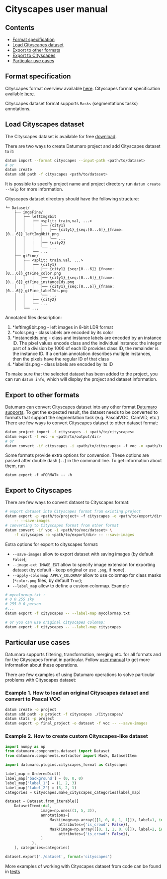 # Cityscapes user manual

## Contents

- [Format specification](#format-specification)
- [Load Cityscapes dataset](#load-Cityscapes-dataset)
- [Export to other formats](#export-to-other-formats)
- [Export to Cityscapes](#export-to-Cityscapes)
- [Particular use cases](#particular-use-cases)

## Format specification

Cityscapes format overview available [here](https://www.cityscapes-dataset.com/dataset-overview/).
Cityscapes format specification available [here](https://github.com/mcordts/cityscapesScripts#the-cityscapes-dataset).

Cityscapes dataset format supports `Masks` (segmentations tasks) annotations.

## Load Cityscapes dataset

The Cityscapes dataset is available for free [download](https://www.cityscapes-dataset.com/downloads/).

There are two ways to create Datumaro project and add Cityscapes dataset to it:

``` bash
datum import --format cityscapes --input-path <path/to/dataset>
# or
datum create
datum add path -f cityscapes <path/to/dataset>
```

It is possible to specify project name and project directory run
`datum create --help` for more information.

Cityscapes dataset directory should have the following structure:

<!--lint disable fenced-code-flag-->
```
└─ Dataset/
    ├── imgsFine/
    │   ├── leftImg8bit
    │   │   ├── <split: train,val, ...>
    │   │   |   ├── {city1}
    │   │   │   |   ├── {city1}_{seq:[0...6]}_{frame:[0...6]}_leftImg8bit.png
    │   │   │   │   └── ...
    │   │   |   ├── {city2}
    │   │   │   └── ...
    │   │   └── ...
    ├── gtFine/
    │   ├── <split: train,val, ...>
    │   │   ├── {city1}
    │   │   |   ├── {city1}_{seq:[0...6]}_{frame:[0...6]}_gtFine_color.png
    │   │   |   ├── {city1}_{seq:[0...6]}_{frame:[0...6]}_gtFine_instanceIds.png
    │   │   |   ├── {city1}_{seq:[0...6]}_{frame:[0...6]}_gtFine_labelIds.png
    │   │   │   └── ...
    │   │   ├── {city2}
    │   │   └── ...
    │   └── ...
```

Annotated files description:
1. *leftImg8bit.png - left images in 8-bit LDR format
1. *color.png - class labels are encoded by its color
1. *instanceIds.png - class and instance labels are encoded by an instance ID.
    The pixel values encode class and the individual instance: the integer part
    of a division by 1000 of each ID provides class ID, the remainder
    is the instance ID. If a certain annotation describes multiple instances,
    then the pixels have the regular ID of that class
1. *labelIds.png - class labels are encoded by its ID

To make sure that the selected dataset has been added to the project, you can
run `datum info`, which will display the project and dataset information.

## Export to other formats

Datumaro can convert Cityscapes dataset into any other format [Datumaro supports](../user_manual.md#supported-formats).
To get the expected result, the dataset needs to be converted to formats
that support the segmentation task (e.g. PascalVOC, CamVID, etc.)
There are few ways to convert Cityscapes dataset to other dataset format:

``` bash
datum project import -f cityscapes -i <path/to/cityscapes>
datum export -f voc -o <path/to/output/dir>
# or
datum convert -if cityscapes -i <path/to/cityscapes> -f voc -o <path/to/output/dir>
```

Some formats provide extra options for conversion.
These options are passed after double dash (`--`) in the command line.
To get information about them, run

`datum export -f <FORMAT> -- -h`

## Export to Cityscapes

There are few ways to convert dataset to Cityscapes format:

``` bash
# export dataset into Cityscapes format from existing project
datum export -p <path/to/project> -f cityscapes -o <path/to/export/dir> \
    -- --save-images
# converting to Cityscapes format from other format
datum convert -if voc -i <path/to/voc/dataset> \
    -f cityscapes -o <path/to/export/dir> -- --save-images
```

Extra options for export to cityscapes format:
- `--save-images` allow to export dataset with saving images
(by default `False`);
- `--image-ext IMAGE_EXT` allow to specify image extension
for exporting dataset (by default - keep original or use `.png`, if none).
- `--apply-colormap APPLY_COLORMAP` allow to use colormap for class masks
(`*color.png` files, by default `True`);
- `--label_map` allow to define a custom colormap. Example

``` bash
# mycolormap.txt :
# 0 0 255 sky
# 255 0 0 person
#...
datum export -f cityscapes -- --label-map mycolormap.txt

# or you can use original cityscapes colomap:
datum export -f cityscapes -- --label-map cityscapes
```

## Particular use cases

Datumaro supports filtering, transformation, merging etc. for all formats
and for the Cityscapes format in particular. Follow
[user manual](../user_manual.md)
to get more information about these operations.

There are few examples of using Datumaro operations to solve
particular problems with Cityscapes dataset:

### Example 1. How to load an original Cityscapes dataset and convert to Pascal VOC

```bash
datum create -o project
datum add path -p project -f cityscapes ./Cityscapes/
datum stats -p project
datum export -p final_project -o dataset -f voc -- --save-images
```

### Example 2. How to create custom Cityscapes-like dataset

```python
import numpy as np
from datumaro.components.dataset import Dataset
from datumaro.components.extractor import Mask, DatasetItem

import datumaro.plugins.cityscapes_format as Cityscapes

label_map = OrderedDict()
label_map['background'] = (0, 0, 0)
label_map['label_1'] = (1, 2, 3)
label_map['label_2'] = (3, 2, 1)
categories = Cityscapes.make_cityscapes_categories(label_map)

dataset = Dataset.from_iterable([
    DatasetItem(id=1,
                image=np.ones((1, 5, 3)),
                annotations=[
                    Mask(image=np.array([[1, 0, 0, 1, 1]]), label=1, id=1,
                        attributes={'is_crowd': False}),
                    Mask(image=np.array([[0, 1, 1, 0, 0]]), label=2, id=2,
                        attributes={'is_crowd': False}),
                ]
            ),
    ], categories=categories)

dataset.export('./dataset', format='cityscapes')
```

More examples of working with Cityscapes dataset from code can be found in
[tests](../../tests/test_cityscapes_format.py)
